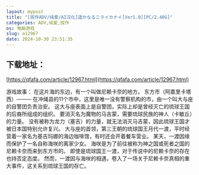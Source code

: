 ```yaml
---
layout: mypost
title: "[拔作ADV/纯爱/AI汉化]遥かなるニライカナイ[Ver1.0][PC/2.40G]"
categories: ADV,纯爱,拔作
os: 电脑游戏
slug: a12967
date: 2024-10-30 23:51:35
---
```


## 下载地址：

[https://qfafa.com/article/12967.html](https://qfafa.com/article/12967.html)

游戏故事：
在这片海的东边，有一个叫做尼赖卡奈的地方。
东方市（阿嘉里卡塔西）────
在冲绳县的11个市中，这里是唯一没有警察机构的市，由一个叫大与座的自警团负责治安。
这大与座表面上是自警团，实际上却是曾经灭亡的琉球王国的后裔所组成的组织。
要消灭名为魔物的马吉蒙，需要琉球民族的神人（卡敏丘）的力量。
没有被称为龙力（塞吉）的力量，就无法消灭马吉蒙，因此琉球王国才被日本国特别允许复兴。
大与座的首领，第三王朝的琉球国王月代一渡，平时经营着一家名为基吉玛娜的海边咖啡馆，有时还会开着餐车营业。
某天，一渡因缘而保护了一名自称海咲的离家少女。
海咲是为了前往被称为神之国或死者之国的尼赖卡奈而来到东方市的。
即使是琉球国王一渡，对于传说中的尼赖卡奈的存在也持否定态度。
然而，一渡因与海咲的相遇，卷入了一场关于尼赖卡奈真相的重大事件，这关系到琉球王国的存亡。